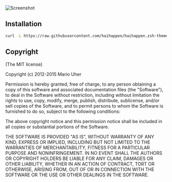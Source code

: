 ![Screenshot](https://cloud.githubusercontent.com/assets/14321/11421312/41cf7984-9434-11e5-883a-a718f9d0a69e.png)

## Installation

```sh
curl -L https://raw.githubusercontent.com/haihappen/haihappen.zsh-theme/master/haihappen.zsh-theme > ~/.oh-my-zsh/themes/haihappen.zsh-theme
```

## Copyright

(The MIT license)

Copyright (c) 2012-2015 Mario Uher

Permission is hereby granted, free of charge, to any person obtaining
a copy of this software and associated documentation files (the
"Software"), to deal in the Software without restriction, including
without limitation the rights to use, copy, modify, merge, publish,
distribute, sublicense, and/or sell copies of the Software, and to
permit persons to whom the Software is furnished to do so, subject to
the following conditions:

The above copyright notice and this permission notice shall be
included in all copies or substantial portions of the Software.

THE SOFTWARE IS PROVIDED "AS IS", WITHOUT WARRANTY OF ANY KIND,
EXPRESS OR IMPLIED, INCLUDING BUT NOT LIMITED TO THE WARRANTIES OF
MERCHANTABILITY, FITNESS FOR A PARTICULAR PURPOSE AND
NONINFRINGEMENT. IN NO EVENT SHALL THE AUTHORS OR COPYRIGHT HOLDERS BE
LIABLE FOR ANY CLAIM, DAMAGES OR OTHER LIABILITY, WHETHER IN AN ACTION
OF CONTRACT, TORT OR OTHERWISE, ARISING FROM, OUT OF OR IN CONNECTION
WITH THE SOFTWARE OR THE USE OR OTHER DEALINGS IN THE SOFTWARE.
